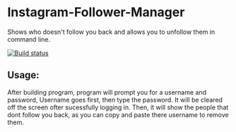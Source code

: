 # Instagram-Follower-Manager
Shows who doesn't follow you back and allows you to unfollow them in command line.

[![Build status](https://ci.appveyor.com/api/projects/status/j835bm4gc8hmrefn?svg=true)](https://ci.appveyor.com/project/bman46/instagram-follower-manager)
## Usage:
After building program, program will prompt you for a username and password, Username goes first, then type the password. It will be cleared off the screen ofter sucessfully logging in.
Then, it will show the people that dont follow you back, as you can copy and paste there username to remove them.
